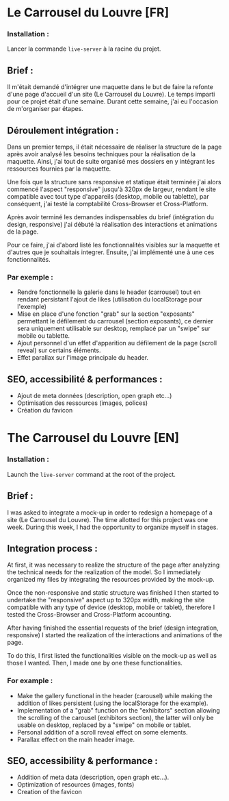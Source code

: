 # Le Carrousel du Louvre [FR]

### Installation : 
Lancer la commande `live-server` à la racine du projet.

## Brief : 
Il m'était demandé d'intégrer une maquette dans le but de faire la refonte d'une page d'accueil d'un site (Le Carrousel du Louvre).
Le temps imparti pour ce projet était d'une semaine. Durant cette semaine, j'ai eu l'occasion de m'organiser par étapes.

## Déroulement intégration : 
Dans un premier temps, il était nécessaire de réaliser la structure de la page après avoir analysé les besoins techniques pour la réalisation de la maquette.
Ainsi, j'ai tout de suite organisé mes dossiers en y intégrant les ressources fournies par la maquette.

Une fois que la structure sans responsive et statique était terminée j'ai alors commencé l'aspect "responsive" jusqu'à 320px de largeur, rendant le site compatible avec tout type d'appareils (desktop, mobile ou tablette), par conséquent, j'ai testé la comptabilité Cross-Browser et Cross-Platform.

Après avoir terminé les demandes indispensables du brief (intégration du design, responsive) j'ai débuté la réalisation des interactions et animations de la page.

Pour ce faire, j'ai d'abord listé les fonctionnalités visibles sur la maquette et d'autres que je souhaitais integrer. Ensuite, j'ai implémenté une à une ces fonctionnalités.

### Par exemple : 
- Rendre fonctionnelle la galerie dans le header (carrousel) tout en rendant persistant l'ajout de likes (utilisation du localStorage pour l'exemple)
- Mise en place d'une fonction "grab" sur la section "exposants" permettant le défilement du carrousel (section exposants), ce dernier sera uniquement utilisable sur desktop, remplacé par un "swipe" sur mobile ou tablette.
- Ajout personnel d'un effet d'apparition au défilement de la page (scroll reveal) sur certains éléments.
- Effet parallax sur l'image principale du header.

## SEO, accessibilité & performances : 
- Ajout de meta données (description, open graph etc...)
- Optimisation des ressources (images, polices)
- Création du favicon

# The Carrousel du Louvre [EN]

### Installation : 
Launch the `live-server` command at the root of the project.

## Brief : 
I was asked to integrate a mock-up in order to redesign a homepage of a site (Le Carrousel du Louvre).
The time allotted for this project was one week. During this week, I had the opportunity to organize myself in stages.

## Integration process : 
At first, it was necessary to realize the structure of the page after analyzing the technical needs for the realization of the model.
So I immediately organized my files by integrating the resources provided by the mock-up.

Once the non-responsive and static structure was finished I then started to undertake the "responsive" aspect up to 320px width, making the site compatible with any type of device (desktop, mobile or tablet), therefore I tested the Cross-Browser and Cross-Platform accounting.

After having finished the essential requests of the brief (design integration, responsive) I started the realization of the interactions and animations of the page.

To do this, I first listed the functionalities visible on the mock-up as well as those I wanted. Then, I made one by one these functionalities.

### For example : 
- Make the gallery functional in the header (carousel) while making the addition of likes persistent (using the localStorage for the example).
- Implementation of a "grab" function on the "exhibitors" section allowing the scrolling of the carousel (exhibitors section), the latter will only be usable on desktop, replaced by a "swipe" on mobile or tablet.
- Personal addition of a scroll reveal effect on some elements.
- Parallax effect on the main header image.

## SEO, accessibility & performance : 
- Addition of meta data (description, open graph etc...).
- Optimization of resources (images, fonts)
- Creation of the favicon
